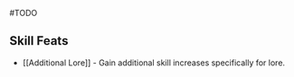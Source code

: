 #TODO



## Skill Feats

- [[Additional Lore]] - Gain additional skill increases specifically for lore.